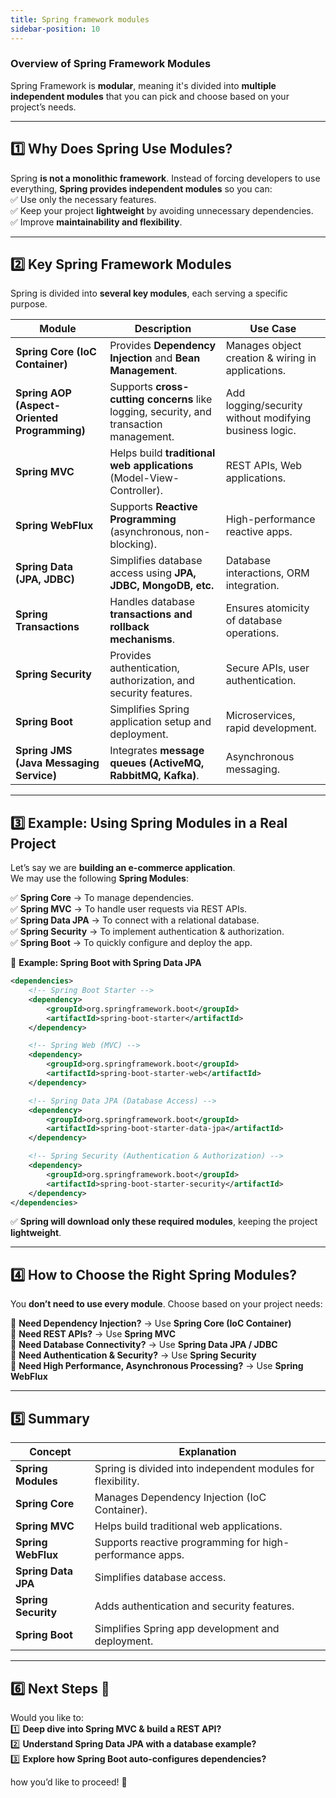 ```yaml
---
title: Spring framework modules
sidebar-position: 10
---
```


### **Overview of Spring Framework Modules**

Spring Framework is **modular**, meaning it's divided into **multiple
independent modules** that you can pick and choose based on your project’s
needs.

---

## **1️⃣ Why Does Spring Use Modules?**

Spring **is not a monolithic framework**. Instead of forcing developers to use
everything, **Spring provides independent modules** so you can:  
✅ Use only the necessary features.  
✅ Keep your project **lightweight** by avoiding unnecessary dependencies.  
✅ Improve **maintainability and flexibility**.

---

## **2️⃣ Key Spring Framework Modules**

Spring is divided into **several key modules**, each serving a specific purpose.

| **Module**                                   | **Description**                                                                         | **Use Case**                                           |
| -------------------------------------------- | --------------------------------------------------------------------------------------- | ------------------------------------------------------ |
| **Spring Core (IoC Container)**              | Provides **Dependency Injection** and **Bean Management**.                              | Manages object creation & wiring in applications.      |
| **Spring AOP (Aspect-Oriented Programming)** | Supports **cross-cutting concerns** like logging, security, and transaction management. | Add logging/security without modifying business logic. |
| **Spring MVC**                               | Helps build **traditional web applications** (Model-View-Controller).                   | REST APIs, Web applications.                           |
| **Spring WebFlux**                           | Supports **Reactive Programming** (asynchronous, non-blocking).                         | High-performance reactive apps.                        |
| **Spring Data (JPA, JDBC)**                  | Simplifies database access using **JPA, JDBC, MongoDB, etc.**                           | Database interactions, ORM integration.                |
| **Spring Transactions**                      | Handles database **transactions and rollback mechanisms**.                              | Ensures atomicity of database operations.              |
| **Spring Security**                          | Provides authentication, authorization, and security features.                          | Secure APIs, user authentication.                      |
| **Spring Boot**                              | Simplifies Spring application setup and deployment.                                     | Microservices, rapid development.                      |
| **Spring JMS (Java Messaging Service)**      | Integrates **message queues (ActiveMQ, RabbitMQ, Kafka)**.                              | Asynchronous messaging.                                |

---

## **3️⃣ Example: Using Spring Modules in a Real Project**

Let’s say we are **building an e-commerce application**.  
We may use the following **Spring Modules**:

✅ **Spring Core** → To manage dependencies.  
✅ **Spring MVC** → To handle user requests via REST APIs.  
✅ **Spring Data JPA** → To connect with a relational database.  
✅ **Spring Security** → To implement authentication & authorization.  
✅ **Spring Boot** → To quickly configure and deploy the app.

📌 **Example: Spring Boot with Spring Data JPA**

```xml
<dependencies>
    <!-- Spring Boot Starter -->
    <dependency>
        <groupId>org.springframework.boot</groupId>
        <artifactId>spring-boot-starter</artifactId>
    </dependency>

    <!-- Spring Web (MVC) -->
    <dependency>
        <groupId>org.springframework.boot</groupId>
        <artifactId>spring-boot-starter-web</artifactId>
    </dependency>

    <!-- Spring Data JPA (Database Access) -->
    <dependency>
        <groupId>org.springframework.boot</groupId>
        <artifactId>spring-boot-starter-data-jpa</artifactId>
    </dependency>

    <!-- Spring Security (Authentication & Authorization) -->
    <dependency>
        <groupId>org.springframework.boot</groupId>
        <artifactId>spring-boot-starter-security</artifactId>
    </dependency>
</dependencies>
```

✅ **Spring will download only these required modules**, keeping the project
**lightweight**.

---

## **4️⃣ How to Choose the Right Spring Modules?**

You **don’t need to use every module**. Choose based on your project needs:

🔹 **Need Dependency Injection?** → Use **Spring Core (IoC Container)**  
🔹 **Need REST APIs?** → Use **Spring MVC**  
🔹 **Need Database Connectivity?** → Use **Spring Data JPA / JDBC**  
🔹 **Need Authentication & Security?** → Use **Spring Security**  
🔹 **Need High Performance, Asynchronous Processing?** → Use **Spring WebFlux**

---

## **5️⃣ Summary**

| **Concept**         | **Explanation**                                             |
| ------------------- | ----------------------------------------------------------- |
| **Spring Modules**  | Spring is divided into independent modules for flexibility. |
| **Spring Core**     | Manages Dependency Injection (IoC Container).               |
| **Spring MVC**      | Helps build traditional web applications.                   |
| **Spring WebFlux**  | Supports reactive programming for high-performance apps.    |
| **Spring Data JPA** | Simplifies database access.                                 |
| **Spring Security** | Adds authentication and security features.                  |
| **Spring Boot**     | Simplifies Spring app development and deployment.           |

---

## **6️⃣ Next Steps 🚀**

Would you like to:  
1️⃣ **Deep dive into Spring MVC & build a REST API?**  
2️⃣ **Understand Spring Data JPA with a database example?**  
3️⃣ **Explore how Spring Boot auto-configures dependencies?**

how you’d like to proceed! 🚀
